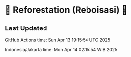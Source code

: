 
# 🌳 Reforestation (Reboisasi) 🌲

## Last Updated

GitHub Actions time: Sun Apr 13 19:15:54 UTC 2025

Indonesia/Jakarta time: Mon Apr 14 02:15:54 WIB 2025
